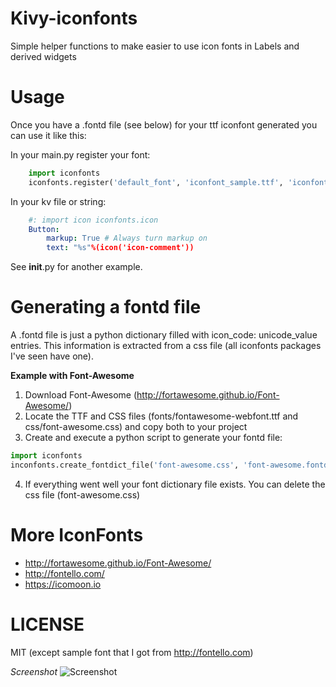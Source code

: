 Kivy-iconfonts
==============

Simple helper functions to make easier to use icon fonts in Labels and derived widgets

Usage
=====

Once you have a .fontd file (see below) for your ttf iconfont generated you can use it like this:

In your main.py register your font:
```python
    import iconfonts
    iconfonts.register('default_font', 'iconfont_sample.ttf', 'iconfont_sample.fontd')
```

In your kv file or string:
```yaml
    #: import icon iconfonts.icon
    Button:
        markup: True # Always turn markup on
        text: "%s"%(icon('icon-comment'))
```
See __init__.py for another example.

Generating a fontd file
=====================

A .fontd file is just a python dictionary filled with icon_code: unicode_value entries. This information is extracted from a css file (all iconfonts packages I've seen have one).

**Example with Font-Awesome**

1. Download Font-Awesome (http://fortawesome.github.io/Font-Awesome/)
2. Locate the TTF and CSS files (fonts/fontawesome-webfont.ttf and css/font-awesome.css) and copy both to your project
3. Create and execute a python script to generate your fontd file:
```python
import iconfonts
inconfonts.create_fontdict_file('font-awesome.css', 'font-awesome.fontd')
```
4. If everything went well your font dictionary file exists. You can delete the css file (font-awesome.css)


More IconFonts
==============
- http://fortawesome.github.io/Font-Awesome/
- http://fontello.com/
- https://icomoon.io

LICENSE
=======

MIT (except sample font that I got from http://fontello.com)

*Screenshot*
![Screenshot](https://github.com/jeysonmc/garden.iconfonts/blob/master/screenshot.png "Scrennshot")

